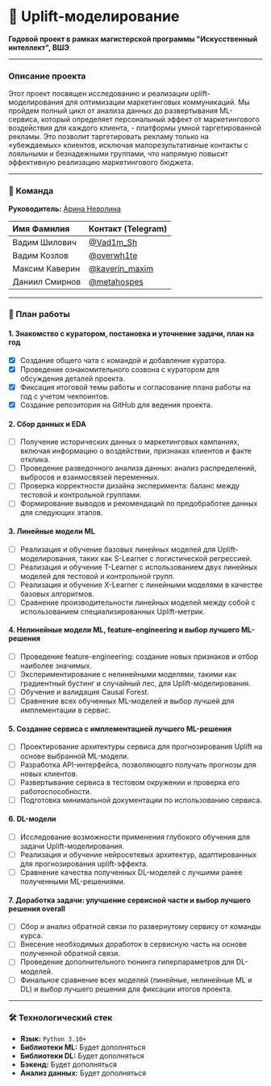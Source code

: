 # 🚀 Uplift-моделирование

**Годовой проект в рамках магистерской программы "Искусственный интеллект", ВШЭ**

---

### Описание проекта

Этот проект посвящен исследованию и реализации uplift-моделирования для оптимизации маркетинговых коммуникаций. Мы пройдем полный цикл от анализа данных до развертывания ML-сервиса, который определяет персональный эффект от маркетингового воздействия для каждого клиента, - платформы умной таргетированной рекламы. Это позволит таргетировать рекламу только на «убеждаемых» клиентов, исключая малорезультативные контакты с лояльными и безнадежными группами, что напрямую повысит эффективную реализацию маркетингового бюджета.

---

### 👥 Команда

**Руководитель:** [Арина Неволина](https://t.me/nevolinaa)

| Имя Фамилия | Контакт (Telegram) |
| :--- | :--- |
| Вадим Шилович | [@Vad1m_Sh](https://t.me/Vad1m_Sh) |
| Вадим Козлов | [@overwh1te](https://t.me/overwh1te) |
| Максим Каверин | [@kaverin_maxim](https://t.me/kaverin_maxim) |
| Даниил Смирнов | [@metahospes](https://t.me/metahospes) |

---

### 📅 План работы

#### 1. Знакомство с куратором, постановка и уточнение задачи, план на год
- [x] Создание общего чата с командой и добавление куратора.
- [x] Проведение ознакомительного созвона с куратором для обсуждения деталей проекта.
- [x] Фиксация итоговой темы работы и согласование плана работы на год с учетом чекпоинтов.
- [x] Создание репозитория на GitHub для ведения проекта.

#### 2. Сбор данных и EDA
- [ ] Получение исторических данных о маркетинговых кампаниях, включая информацию о воздействии, признаках клиентов и факте отклика.
- [ ] Проведение разведочного анализа данных: анализ распределений, выбросов и взаимосвязей переменных.
- [ ] Проверка корректности дизайна эксперимента: баланс между тестовой и контрольной группами.
- [ ] Формирование выводов и рекомендаций по предобработке данных для следующих этапов.

#### 3. Линейные модели ML
- [ ] Реализация и обучение базовых линейных моделей для Uplift-моделирования, таких как S-Learner с логистической регрессией.
- [ ] Реализация и обучение T-Learner с использованием двух линейных моделей для тестовой и контрольной групп.
- [ ] Реализация и обучение X-Learner с линейными моделями в качестве базовых алгоритмов.
- [ ] Сравнение производительности линейных моделей между собой с использованием специализированных Uplift-метрик.

#### 4. Нелинейные модели ML, feature-engineering и выбор лучшего ML-решения
- [ ] Проведение feature-engineering: создание новых признаков и отбор наиболее значимых.
- [ ] Экспериментирование с нелинейными моделями, такими как градиентный бустинг и случайный лес, для Uplift-моделирования.
- [ ] Обучение и валидация Causal Forest.
- [ ] Сравнение всех обученных ML-моделей и выбор лучшей для имплементации в сервис.

#### 5. Создание сервиса с имплементацией лучшего ML-решения
- [ ] Проектирование архитектуры сервиса для прогнозирования Uplift на основе выбранной ML-модели.
- [ ] Разработка API-интерфейса, позволяющего получать прогнозы для новых клиентов.
- [ ] Развертывание сервиса в тестовом окружении и проверка его работоспособности.
- [ ] Подготовка минимальной документации по использованию сервиса.

#### 6. DL-модели
- [ ] Исследование возможности применения глубокого обучения для задачи Uplift-моделирования.
- [ ] Реализация и обучение нейросетевых архитектур, адаптированных для прогнозирования uplift-эффекта.
- [ ] Сравнение качества полученных DL-моделей с лучшими ранее полученными ML-решениями.

#### 7. Доработка задачи: улучшение сервисной части и выбор лучшего решения overall
- [ ] Сбор и анализ обратной связи по развернутому сервису от команды курса.
- [ ] Внесение необходимых доработок в сервисную часть на основе полученной обратной связи.
- [ ] Проведение дополнительного тюнинга гиперпараметров для DL-моделей.
- [ ] Финальное сравнение всех моделей (линейные, нелинейные ML и DL) и выбор лучшего решения для фиксации итогов проекта.

---

### 🛠 Технологический стек

*   **Язык:** `Python 3.10+`
*   **Библиотеки ML:** Будет дополняться
*   **Библиотеки DL:** Будет дополняться
*   **Бэкенд:** Будет дополняться
*   **Анализ данных:** Будет дополняться
